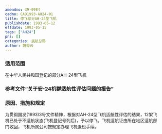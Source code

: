 ```yaml
---
amendno: 39-0984  
cadno: CAD1993-AH24-01  
title: 停飞部分AH-24型飞机  
publishdate: 1993-05-12  
effdate: 1993-05-15  
tags: ["AH24"]  
pns: []  
categories: 民航总局  
author: 魏秀云  
---
```

  
### 适用范围  
在中华人民共和国登记的部分AH-24型飞机  
  
<!--more-->  
### 参考文件“关于安-24机群适航性评估问题的报告”  
  
### 原因、措施和规定  
为贯彻国发(1993)3号文件精神，根据对AH-24型飞机适航性评估的结果，12架飞机已处于不适航状态(飞机登记号列后)，予以停飞。飞机适航证由所在地区适航部门收回，飞机所属公司按规定办理飞机退役手续。  
